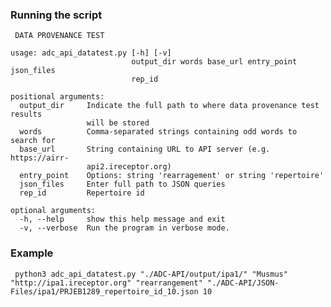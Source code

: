 
### Running the script
     DATA PROVENANCE TEST 

    usage: adc_api_datatest.py [-h] [-v]
                               output_dir words base_url entry_point json_files
                               rep_id

    positional arguments:
      output_dir     Indicate the full path to where data provenance test results
                     will be stored
      words          Comma-separated strings containing odd words to search for
      base_url       String containing URL to API server (e.g. https://airr-
                     api2.ireceptor.org)
      entry_point    Options: string 'rearragement' or string 'repertoire'
      json_files     Enter full path to JSON queries
      rep_id         Repertoire id

    optional arguments:
      -h, --help     show this help message and exit
      -v, --verbose  Run the program in verbose mode.


### Example

     python3 adc_api_datatest.py "./ADC-API/output/ipa1/" "Musmus" "http://ipa1.ireceptor.org" "rearrangement" "./ADC-API/JSON-Files/ipa1/PRJEB1289_repertoire_id_10.json 10
